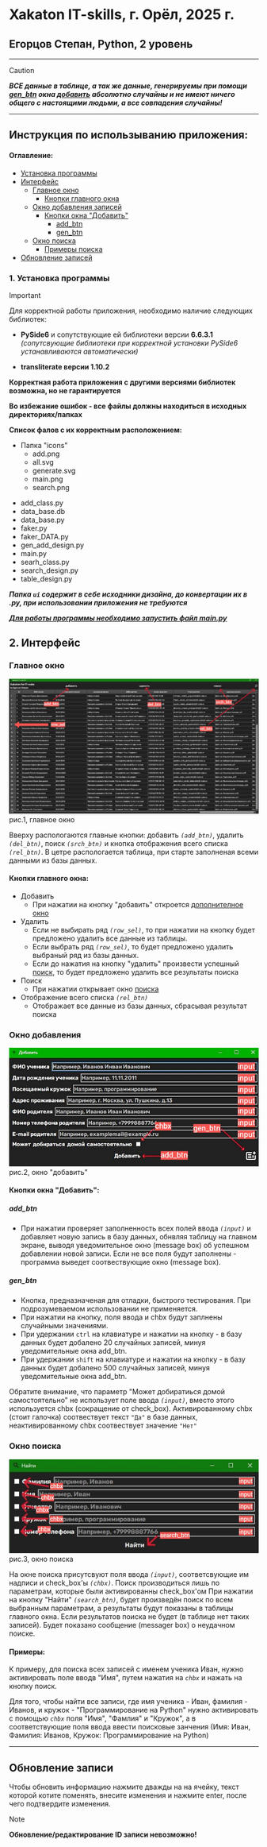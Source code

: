 # Xakaton IT-skills, г. Орёл, 2025 г.
## Егорцов Степан, Python, 2 уровень
____
> [!CAUTION]
> ***ВСЕ данные в таблице, а так же данные, генерируемы при помощи [gen_btn](#gen_btn) окна [добавить](#окно-добавления) абсолютно случайны и не имеют ничего общего с настоящими людьми, а все совпадения случайны!***
____
## Инструкция по использыванию приложения:

#### Оглавление:
- [Установка программы](#1-установка-программы)
- [Интерфейс](#2-интерфейс)
  - [Главное окно](#главное-окно)
    - [Кнопки главного окна](#кнопки-главного-окна)
  - [Окно добавления записей](#окно-добавления)
      - [Кнопки окна "Добавить"](#кнопки-окна-добавить)
          - [add_btn](#add_btn)
          - [gen_btn](#gen_btn)
  - [Окно поиска](#окно-поиска)
    - [Примеры поиска](#примеры)
- [Обновление записей](#обновление-записи)   
  
### 1. Установка программы
> [!IMPORTANT]  
> Для корректной работы приложения, необходимо наличие следующих библиотек:
> 
> - **PySide6** и сопутствующие ей библиотеки версии **6.6.3.1** *(сопутсвующие библиотеки при корректной установки PySide6 устанавливаются автоматически)*
>
> - **transliterate версии 1.10.2**
>
> **Корректная работа приложения с другими версиями библиотек возможна, но не гарантируется**
> 
> **Во избежание ошибок - все файлы должны находиться в исходных директориях/папках**
>
> **Список фалов с их корректным расположением:**
> + Папка "icons"
>   - add.png
>   - all.svg
>   - generate.svg
>   - main.png
>   - search.png
> - add_class.py
> - data_base.db
> - data_base.py
> - faker.py
> - faker_DATA.py
> - gen_add_design.py
> - main.py
> - searh_class.py
> - search_design.py
> - table_design.py
>
> ***Папка `ui` содержит в себе исходники дизайна, до конвертации их в .py, при использовании приложения не требуются***
>
> ***<ins>Для работы программы необходимо запустить файл main.py</ins>***
 
## 2. Интерфейс

### Главное окно

![main_window](https://github.com/Stepan3Dpower/Xakaton-IT-skills-ES-2025/blob/main/Снимок%20экрана%202025-04-27%20195557.jpg?raw=true)
рис.1, главное окно

Вверху распологаются главные кнопки: добавить *`(add_btn)`*, удалить *`(del_btn)`*, поиск *`(srch_btn)`* и кнопка отображения всего списка *`(rel_btn)`*. В цетре распологается таблица, при старте заполненая всеми данными из базы данных.

#### Кнопки главного окна:
+ Добавить
  + При нажатии на кнопку "добавить" откроется [дополнителное окно](#окно-добавления)
+ Удалить
  + Если не выбирать ряд *`(row_sel)`*, то при нажатии на кнопку будет предложено удалить все данные из таблицы.
  + Если выбрать ряд *`(row_sel)`*, то будет предложено удалить выбраный ряд из базы данных.
  + Если до нажатия на кнопку "удалить" произвести успешный [поиск](#окно-поиска), то будет предложено удалить все результаты поиска
+ Поиск
  + При нажатии открывает окно [поиска](#окно-поиска)
+ Отображение всего списка *`(rel_btn)`*
  + Отображает все данные из базы данных, сбрасывая результат поиска


### Окно добавления

![add_window](https://github.com/Stepan3Dpower/Xakaton-IT-skills-ES-2025/blob/main/Снимок%20экрана%202025-04-27%20195153.jpg?raw=true)
рис.2, окно "добавить"

#### Кнопки окна "Добавить":
##### add_btn
  + При нажатии проверяет заполненность всех полей ввода *`(input)`* и добавляет новую запись в базу данных, обнвляя таблицу на главном экране, выводя уведомительное окно (message box) об успешном добавлении новой записи. Если не все поля будут заполнены - программа выведет соотвествующие окно (message box).
##### gen_btn
  + Кнопка, предназначеная для отладки, быстрого тестирования. При подрозумеваемом использовании не применяется.
  + При нажатии на кнопку, поля ввода и chbx будут заплнены случайными значениями.
  + При удержании `ctrl` на клавиатуре и нажатии на кнопку - в базу данных будет добалено 20 случайных записей, минуя уведомительные окна add_btn.
  + При удержании `shift` на клавиатуре и нажатии на кнопку - в базу данных будет добалено 500 случайных записей, минуя уведомительные окна add_btn.
  
Обратите внимание, что параметр "Может добиратиься домой самостоятельно" не использует поле ввода *`(input)`*, вместо этого используется chbx (сокращение от check_box). Активированному chbx (стоит галочка) соотвествует текст `"Да"` в базе данных, неактивированному chbx соотвествует значение `"Нет"`


### Окно поиска 

![search_window](https://github.com/Stepan3Dpower/Xakaton-IT-skills-ES-2025/blob/main/Снимок%20экрана%202025-04-27%20194808.jpg?raw=true)
рис.3, окно поиска

На окне поиска присутсвуют поля ввода *`(input)`*, соответсвующие им надписи и check_box'ы *`(chbx)`*. Поиск производиться лишь по параметрам, которые были активированны check_box'ом
При нажатии на кнопку "Найти" *`(search_btn)`*, будет произведён поиск по всем выбранным параметрам, а результаты будут показаны в таблицы главного окна. Если результатов поиска не будет (в таблице нет таких записей). Будет показано сообщение (messager box) о неудачном поиске.

#### Примеры:
К примеру, для поиска всех записей с именем ученика Иван, нужно активировать поле вводв "Имя", путем нажатия на *`chbx`* и нажать на кнопку поиск. 

Для того, чтобы найти все записи, где имя ученика - Иван, фамилия - Иванов, и кружок - "Программирование на Python" нужно активировать с помощью *`chbx`* поля "Имя", "Фамлия" и "Кружок", а в соответствующие поля ввода ввести поисковые занчения (Имя: Иван, Фамилия: Иванов, Кружок: Программирование на Python)
____
## Обновление записи

Чтобы обновить информацию нажмите дважды на на ячейку, текст которой котите поменять, внесите изменения и нажмите enter, после чего подтвердите изменения.
> [!NOTE]  
> **Обновление/редактирование ID записи невозможно!**
